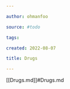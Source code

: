 ```yaml
---

author: ohmanfoo

source: #todo

tags: 

created: 2022-08-07

title: Drugs

---
```

[[Drugs.md]]#Drugs.md